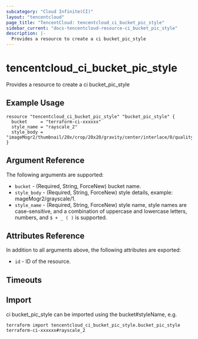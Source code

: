 ```yaml
---
subcategory: "Cloud Infinite(CI)"
layout: "tencentcloud"
page_title: "TencentCloud: tencentcloud_ci_bucket_pic_style"
sidebar_current: "docs-tencentcloud-resource-ci_bucket_pic_style"
description: |-
  Provides a resource to create a ci bucket_pic_style
---
```


# tencentcloud_ci_bucket_pic_style

Provides a resource to create a ci bucket_pic_style

## Example Usage

```hcl
resource "tencentcloud_ci_bucket_pic_style" "bucket_pic_style" {
  bucket     = "terraform-ci-xxxxxx"
  style_name = "rayscale_2"
  style_body = "imageMogr2/thumbnail/20x/crop/20x20/gravity/center/interlace/0/quality/100"
}
```

## Argument Reference

The following arguments are supported:

* `bucket` - (Required, String, ForceNew) bucket name.
* `style_body` - (Required, String, ForceNew) style details, example: mageMogr2/grayscale/1.
* `style_name` - (Required, String, ForceNew) style name, style names are case-sensitive, and a combination of uppercase and lowercase letters, numbers, and `$ + _ ( )` is supported.

## Attributes Reference

In addition to all arguments above, the following attributes are exported:

* `id` - ID of the resource.



## Timeouts

<no value>


## Import

ci bucket_pic_style can be imported using the bucket#styleName, e.g.

```
terraform import tencentcloud_ci_bucket_pic_style.bucket_pic_style terraform-ci-xxxxxx#rayscale_2
```

